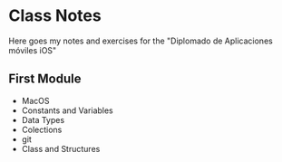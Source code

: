 # Class Notes


Here goes my notes and exercises for the "Diplomado de Aplicaciones móviles iOS"

## First Module
- MacOS
- Constants and Variables
- Data Types
- Colections
- git
- Class and Structures

